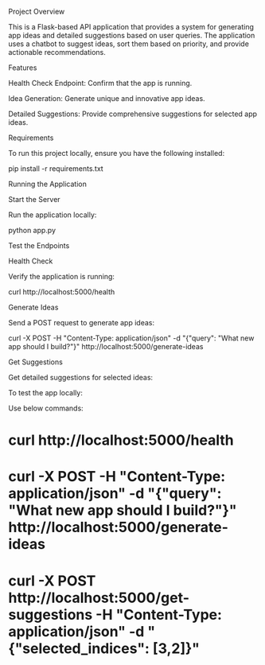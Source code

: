 Project Overview

This is a Flask-based API application that provides a system for generating app ideas and detailed suggestions based on user queries. The application uses a chatbot to suggest ideas, sort them based on priority, and provide actionable recommendations.

Features

Health Check Endpoint: Confirm that the app is running.

Idea Generation: Generate unique and innovative app ideas.

Detailed Suggestions: Provide comprehensive suggestions for selected app ideas.

Requirements

To run this project locally, ensure you have the following installed:

pip install -r requirements.txt

Running the Application

Start the Server

Run the application locally:

python app.py

Test the Endpoints

Health Check

Verify the application is running:

curl http://localhost:5000/health

Generate Ideas

Send a POST request to generate app ideas:

curl -X POST -H "Content-Type: application/json" -d "{\"query\": \"What new app should I build?\"}" http://localhost:5000/generate-ideas

Get Suggestions

Get detailed suggestions for selected ideas:



To test the app locally:

Use below commands:

# curl http://localhost:5000/health

# curl -X POST -H "Content-Type: application/json" -d "{\"query\": \"What new app should I build?\"}" http://localhost:5000/generate-ideas

# curl -X POST http://localhost:5000/get-suggestions -H "Content-Type: application/json" -d "{\"selected_indices\": [3,2]}"
